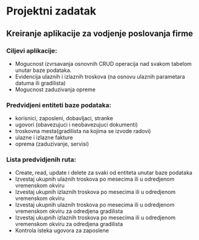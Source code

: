 # Projektni zadatak
## Kreiranje aplikacije za vodjenje poslovanja firme

### Ciljevi aplikacije:
* Mogucnost izvrsavanja osnovnih CRUD operacija nad svakom tabelom unutar baze podataka.
* Evidencija ulaznih i izlaznih troskova (na osnovu ulaznih parametara datuma ili gradilista)
* Mogucnost zaduzivanja opreme

### Predvidjeni entiteti baze podataka:
* korisnici, zaposleni, dobavljaci, stranke
* ugovori (obavezujuci i neobavezujuci dokumenti)
* troskovna mesta(gradilista na kojima se izvode radovi)
* ulazne i izlazne fakture
* oprema (zaduzivanje, servisi)

### Lista predvidjenih ruta:
* Create, read, update i delete za svaki od entiteta unutar baze podataka
* Izvestaj ukupnih ulaznih troskova po mesecima ili u odredjenom vremenskom okviru
* Izvestaj ukupnih izlaznih troskova po mesecima ili u odredjenom vremenskom okviru
* Izvestaj ukupnih ulaznih troskova po mesecima ili u odredjenom vremenskom okviru za odredjena gradilista
* Izvestaj ukupnih izlaznih troskova po mesecima ili u odredjenom vremenskom okviru za odredjena gradilista
* Kontrola isteka ugovora za zaposlene


